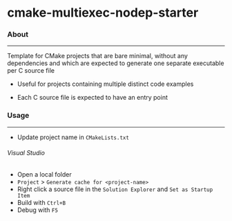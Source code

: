 # cmake-multiexec-nodep-starter

### About 
---

Template for CMake projects that are bare minimal, without any dependencies and which are expected to generate one separate executable per C source file

- Useful for projects containing multiple distinct code examples

- Each C source file is expected to have an entry point

### Usage
---

- Update project name in `CMakeLists.txt`

###### Visual Studio

- Open a local folder
- `Project` > `Generate cache for <project-name>`
- Right click a source file in the `Solution Explorer` and `Set as Startup Item`
- Build with `Ctrl+B`
- Debug with `F5`
